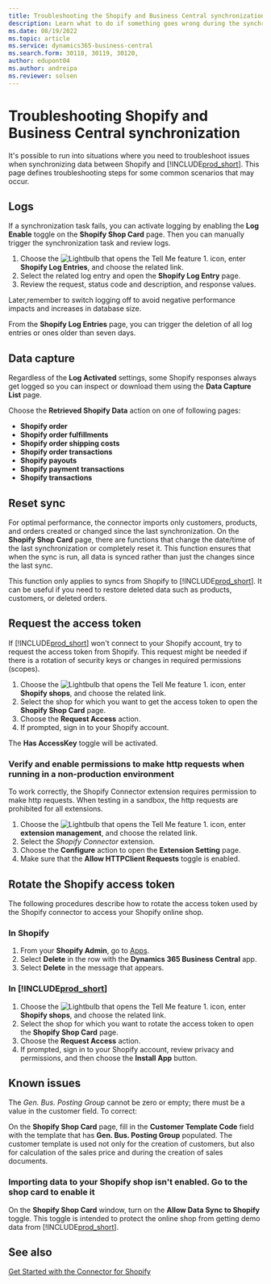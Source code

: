 ```yaml
---
title: Troubleshooting the Shopify and Business Central synchronization
description: Learn what to do if something goes wrong during the synchronization of data between Shopify and Business Central
ms.date: 08/19/2022
ms.topic: article
ms.service: dynamics365-business-central
ms.search.form: 30118, 30119, 30120, 
author: edupont04
ms.author: andreipa
ms.reviewer: solsen
---
```


# Troubleshooting Shopify and Business Central synchronization

It's possible to run into situations where you need to troubleshoot issues when synchronizing data between Shopify and [!INCLUDE[prod_short](../includes/prod_short.md)]. This page defines troubleshooting steps for some common scenarios that may occur.

## Logs

If a synchronization task fails, you can activate logging by enabling the **Log Enable** toggle on the **Shopify Shop Card** page. Then you can manually trigger the synchronization task and review logs.

1. Choose the ![Lightbulb that opens the Tell Me feature 1.](../media/ui-search/search_small.png "Tell me what you want to do") icon, enter **Shopify Log Entries**, and choose the related link.
2. Select the related log entry and open the **Shopify Log Entry** page.
3. Review the request, status code and description, and response values.

Later,remember to switch logging off to avoid negative performance impacts and increases in database size.

From the **Shopify Log Entries** page, you can trigger the deletion of all log entries or ones older than seven days.

## Data capture

Regardless of the **Log Activated** settings, some Shopify responses always get logged so you can inspect or download them using the **Data Capture List** page.

Choose the **Retrieved Shopify Data** action on one of following pages:

- **Shopify order**
- **Shopify order fulfillments**
- **Shopify order shipping costs**
- **Shopify order transactions**
- **Shopify payouts**
- **Shopify payment transactions**
- **Shopify transactions**

## Reset sync

For optimal performance, the connector imports only customers, products, and orders created or changed since the last synchronization. On the **Shopify Shop Card** page, there are functions that change the date/time of the last synchronization or completely reset it. This function ensures that when the sync is run, all data is synced rather than just the changes since the last sync.

This function only applies to syncs from Shopify to [!INCLUDE[prod_short](../includes/prod_short.md)]. It can be useful if you need to restore deleted data such as products, customers, or deleted orders.

## Request the access token

If [!INCLUDE[prod_short](../includes/prod_short.md)] won't connect to your Shopify account, try to request the access token from Shopify. This request might be needed if there is a rotation of security keys or changes in required permissions (scopes).

1. Choose the ![Lightbulb that opens the Tell Me feature 1.](../media/ui-search/search_small.png "Tell me what you want to do") icon, enter **Shopify shops**, and choose the related link.
2. Select the shop for which you want to get the access token to open the **Shopify Shop Card** page.
3. Choose the **Request Access** action.
4. If prompted, sign in to your Shopify account.

The **Has AccessKey** toggle will be activated.

### Verify and enable permissions to make http requests when running in a non-production environment

To work correctly, the Shopify Connector extension requires permission to make http requests. When testing in a sandbox, the http requests are prohibited for all extensions.

1. Choose the ![Lightbulb that opens the Tell Me feature 1.](../media/ui-search/search_small.png "Tell me what you want to do") icon, enter **extension management**, and choose the related link.
2. Select the *Shopify Connector* extension.
3. Choose the **Configure** action to open the **Extension Setting** page.
4. Make sure that the **Allow HTTPClient Requests** toggle is enabled.

## Rotate the Shopify access token

The following procedures describe how to rotate the access token used by the Shopify connector to access your Shopify online shop.

### In Shopify

1. From your **Shopify Admin**, go to [Apps](https://www.shopify.com/admin/apps).
2. Select **Delete** in the row with the **Dynamics 365 Business Central** app.
3. Select **Delete** in the message that appears.

### In [!INCLUDE[prod_short](../includes/prod_short.md)]

1. Choose the ![Lightbulb that opens the Tell Me feature 1.](../media/ui-search/search_small.png "Tell me what you want to do") icon, enter **Shopify shops**, and choose the related link.
2. Select the shop for which you want to rotate the access token to open the **Shopify Shop Card** page.
3. Choose the **Request Access** action.
4. If prompted, sign in to your Shopify account, review privacy and permissions, and then choose the **Install App** button.

## Known issues

The *Gen. Bus. Posting Group* cannot be zero or empty; there must be a value in the customer field. To correct:

On the **Shopify Shop Card** page, fill in the **Customer Template Code** field with the template that has **Gen. Bus. Posting Group** populated. The customer template is used not only for the creation of customers, but also for calculation of the sales price and during the creation of sales documents.

### Importing data to your Shopify shop isn't enabled. Go to the shop card to enable it

On the **Shopify Shop Card** window, turn on the **Allow Data Sync to Shopify** toggle.  This toggle is intended to protect the online shop from getting demo data from [!INCLUDE[prod_short](../includes/prod_short.md)].

## See also

[Get Started with the Connector for Shopify](get-started.md)